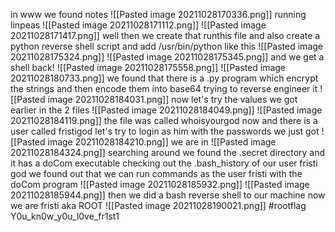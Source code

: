 in www we found notes
![[Pasted image 20211028170336.png]]
running linpeas
![[Pasted image 20211028171112.png]]
![[Pasted image 20211028171417.png]]
well then we create that runthis file and also create a python reverse shell script and add /usr/bin/python like this 
![[Pasted image 20211028175324.png]]
![[Pasted image 20211028175345.png]]
and we get a shell back!
![[Pasted image 20211028175558.png]]
![[Pasted image 20211028180733.png]]
we found that there is a .py program which encrypt the strings and then encode them into base64 
trying to reverse engineer it
![[Pasted image 20211028184031.png]]
now let's try the values we got earlier in the 2 files 
![[Pasted image 20211028184049.png]]
![[Pasted image 20211028184119.png]]
the file was called whoisyourgod now
and there is a user called fristigod let's try to login as him with the passwords we just got 
![[Pasted image 20211028184210.png]]
we are in 
![[Pasted image 20211028184324.png]]
searching around we found the .secret directory and it has a doCom executable checking out the .bash_history of our user fristi god 
we found out that we can run commands as the user fristi with the doCom program 
![[Pasted image 20211028185932.png]]
![[Pasted image 20211028185944.png]]
then we did a bash reverse shell to our machine 
now we are fristi aka ROOT
![[Pasted image 20211028190021.png]]
#rootflag Y0u_kn0w_y0u_l0ve_fr1st1
